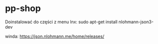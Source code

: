 # pp-shop



Doinstalować do części z menu
lnx:
sudo apt-get install nlohmann-json3-dev 

winda:
https://json.nlohmann.me/home/releases/